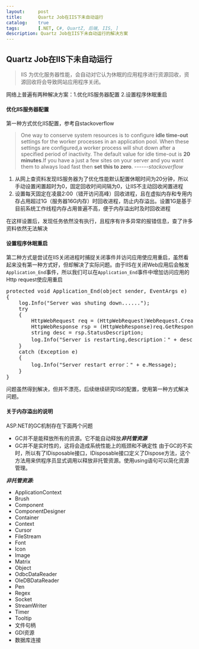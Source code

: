 ```yaml
---
layout:     post
title:      Quartz Job在IIS下未自动运行
catalog:    true
tags:       [.NET, C#, QuartZ, 后端, IIS, ]
description: Quartz Job在IIS下未自动运行的解决方案
---
```



## Quartz Job在IIS下未自动运行

>IIS 为优化服务器性能，会自动对它认为休眠的应用程序进行资源回收，资源回收将会导致网站应用程序关闭。

网络上普遍有两种解决方案：1.优化IIS服务器配置 2.设置程序休眠重启

#### 优化IIS服务器配置

第一种方式优化IIS配置，参考自stackoverflow

>One way to conserve system resources is to configure **idle time-out** settings for the worker processes in an application pool. When these settings are configured,a worker process will shut down after a specified period of inactivity. The default value for idle time-out is **20 minutes**.If you have a just a few sites on your server and you want them to always load fast then **set this to zero**.  ------*stackoverflow*

1. 从网上查资料发现IIS服务器为了优化性能默认配置休眠时间为20分钟，所以手动设置闲置超时为0，固定回收时间间隔为0，让IIS不主动回收闲置进程
2. 设置每天固定在凌晨2:00（错开访问高峰）回收进程，且在虚拟内存和专用内存占用超过1G（服务器16G内存）时回收进程，防止内存溢出。设置1G是基于目前系统工作线程内存占用普遍不高，便于内存溢出时及时回收进程

在这样设置后，发现任务依然没有执行，且程序有许多异常的报错信息，查了许多资料依然无法解决

#### 设置程序休眠重启

第二种方式是尝试在IIS关闭进程时捕捉关闭事件并访问应用使应用重启，虽然看起来没有第一种方式好，但却解决了实际问题。由于IIS在关闭Web应用后会触发`Application_End`事件，所以我们可以在`Application_End`事件中增加访问应用的Http request使应用重启

<pre class="prettyprint">
protected void Application_End(object sender, EventArgs e)
{
    log.Info("Server was shuting down......");
    try
    {
        HttpWebRequest req = (HttpWebRequest)WebRequest.Create("http://localhost/");
        HttpWebResponse rsp = (HttpWebResponse)req.GetResponse();
        string desc = rsp.StatusDescription;
        log.Info("Server is restarting,description：" + desc);
    }
    catch (Exception e)
    {
        log.Info("Server restart error：" + e.Message);
    }
}
</pre>

问题虽然得到解决，但并不漂亮，后续继续研究IIS的配置，使用第一种方式解决问题。

#### 关于内存溢出的说明

ASP.NET的GC机制存在下面两个问题
- GC并不是能释放所有的资源。它不能自动释放***非托管资源***
- GC并不是实时性的，这将会造成系统性能上的瓶颈和不确定性
由于GC的不实时，所以有了IDisposable接口，IDisposable接口定义了Dispose方法，这个方法用来供程序员显式调用以释放非托管资源。使用using语句可以简化资源管理。

***非托管资源:***　

- ApplicationContext
- Brush
- Component
- ComponentDesigner
- Container
- Context
- Cursor
- FileStream
- Font
- Icon
- Image
- Matrix
- Object
- OdbcDataReader
- OleDBDataReader
- Pen
- Regex
- Socket
- StreamWriter
- Timer
- Tooltip
- 文件句柄
- GDI资源
- 数据库连接